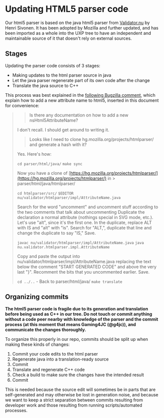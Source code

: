 ﻿# Updating HTML5 parser code

Our html5 parser is based on the java html5 parser from [Validator.nu](http://about.validator.nu/htmlparser/) by Henri Sivonen. It has been adopted by Mozilla and further updated, and has been imported as a whole into the UXP tree to have an independent and maintainable source of it that doesn't rely on external sources.

## Stages
Updating the parser code consists of 3 stages:
- Making updates to the html parser source in java
- Let the java parser regenerate part of its own code after the change
- Translate the java source to C++

This process was best explained in the [following Bugzilla comment](https://bugzilla.mozilla.org/show_bug.cgi?id=1378079#c6), which explain how to add a new attribute name to html5, inserted in this document for convenience:

>> Is
>> there any documentation on how to add a new nsHtml5AttributeName?
>
> I don't recall. I should get around to writing it.
>
>> Looks like
>> I need to clone hg.mozilla.org/projects/htmlparser/ and generate a hash with
>> it?
>
> Yes. Here's how:
>
> `cd parser/html/java/`
> `make sync`
>
> Now you have a clone of [https://hg.mozilla.org/projects/htmlparser/](https://hg.mozilla.org/projects/htmlparser/) in > parser/html/java/htmlparser/
>
> `cd htmlparser/src/`
> `$EDITOR nu/validator/htmlparser/impl/AttributeName.java`
>
> Search for the word "uncomment" and uncomment stuff according to the two comments that talk about uncommenting
> Duplicate the declaration a normal attribute (nothings special in SVG mode, etc.). Let's use "alt", since it's the first one.
> In the duplicate, replace ALT with IS and "alt" with "is".
> Search for "ALT,", duplicate that line and change the duplicate to say "IS,"
> Save.
>
> `javac nu/validator/htmlparser/impl/AttributeName.java`
> `java nu.validator.htmlparser.impl.AttributeName`
>
> Copy and paste the output into nu/validator/htmlparser/impl/AttributeName.java replacing the text below the comment "START GENERATED CODE" and above the very last "}".
> Recomment the bits that you uncommented earlier.
> Save.
>
> `cd ../..` - Back to parser/html/java/
> `make translate`

## Organizing commits

**The html5 parser code is fragile due to its generation and translation before being used as C++ in our tree. Do not touch or commit anything without a code peer nearby with knowledge of the parser and the commit process (at this moment that means Gaming4JC (@g4jc)), and communicate the changes thoroughly.**

To organize this properly in our repo, commits should be split up when making these kinds of changes:
1. Commit your code edits to the html parser
2. Regenerate java into a translation-ready source
3. Commit
4. Translate and regenerate C++ code
5. Check a build to make sure the changes have the intended result
6. Commit

This is needed because the source edit will sometimes be in parts that are self-generated and may otherwise be lost in generation noise, and because we want to keep a strict separation between commits resulting from developer work and those resulting from running scripts/automated processes.




